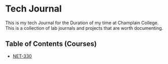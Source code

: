 # Tech Journal

This is my tech Journal for the Duration of my time at Champlain College. This is a collection of lab journals and projects that are worth documenting. 

## Table of Contents (Courses)

 * [NET-330](https://github.com/devinziegler/Devin-Tech-Journal/wiki/NET%E2%80%90330%E2%80%9001-Journal)




